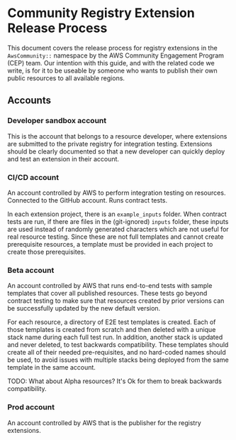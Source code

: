 # Community Registry Extension Release Process

This document covers the release process for registry extensions in the
`AwsCommunity::` namespace by the AWS Community Engagement Program (CEP) team.
Our intention with this guide, and with the related code we write, is for it to
be useable by someone who wants to publish their own public resources to all
available regions.

## Accounts

### Developer sandbox account

This is the account that belongs to a resource developer, where extensions are submitted to the private registry for integration testing. Extensions should be clearly documented so that a new developer can quickly deploy and test an extension in their account.

### CI/CD account

An account controlled by AWS to perform integration testing on resources.
Connected to the GitHub account. Runs contract tests.

In each extension project, there is an `example_inputs` folder. When contract
tests are run, if there are files in the (git-ignored) `inputs` folder, these
inputs are used instead of randomly generated characters which are not useful
for real resource testing. Since these are not full templates and cannot create
prerequisite resources, a template must be provided in each project to create
those prerequisites.

### Beta account

An account controlled by AWS that runs end-to-end tests with sample templates
that cover all published resources. These tests go beyond contract testing to
make sure that resources created by prior versions can be successfully updated
by the new default version.

For each resource, a directory of E2E test templates is created. Each of those
templates is created from scratch and then deleted with a unique stack name
during each full test run. In addition, another stack is updated and never
deleted, to test backwards compatibility. These templates should create all of
their needed pre-requisites, and no hard-coded names should be used, to avoid
issues with multiple stacks being deployed from the same template in the same
account.

TODO: What about Alpha resources? It's Ok for them to break backwards compatibility.


### Prod account

An account controlled by AWS that is the publisher for the registry extensions.
